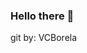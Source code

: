 ### Hello there 👋
git by: VCBorela
<!--
**neobaobr/neobaobr** is a ✨ _special_ ✨ repository because its `README.md` (this file) appears on your GitHub profile.

Here are some ideas to get you started:

- 🔭 I’m currently working on Pride and Joy Project - ColaborArt 
- 👯 I’m looking to collaborate on ...
- 🤔 I’m looking for help with ...phyton data 
- 💬 Ask me about ... edm 
- 📫 How to reach me: ... 
- 😄 Pronouns: ... he/him/his
- ⚡ Fun fact: ... i dont usually think before i speak therefore i am as surprised as you are  :scream_cat:
-->
